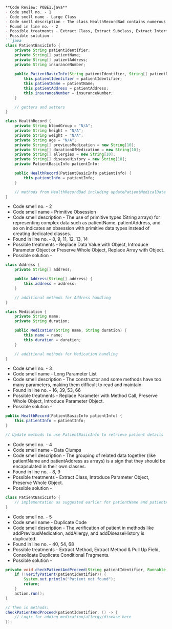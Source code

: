 ```markdown
**Code Review: POBE1.java**
- Code smell no. - 1
- Code smell name - Large Class
- Code smell description - The class HealthRecordBad contains numerous instance variables and methods, making it too large and complex to manage effectively.
- Found in line no. - 2
- Possible treatments - Extract Class, Extract Subclass, Extract Interface, Duplicate Observed Data.
- Possible solution - 
```java
class PatientBasicInfo {
    private String patientIdentifier;
    private String[] patientName;
    private String[] patientAddress;
    private String insuranceNumber;
    
    public PatientBasicInfo(String patientIdentifier, String[] patientName, String[] patientAddress, String insuranceNumber) {
        this.patientIdentifier = patientIdentifier;
        this.patientName = patientName;
        this.patientAddress = patientAddress;
        this.insuranceNumber = insuranceNumber;
    }

    // getters and setters
}

class HealthRecord {
    private String bloodGroup = "N/A";
    private String height = "N/A";
    private String weight = "N/A";
    private String age = "N/A";
    private String[] previousMedication = new String[10];
    private String[] durationOfMedication = new String[10];
    private String[] allergies = new String[10];
    private String[] diseaseHistory = new String[10];
    private PatientBasicInfo patientInfo;

    public HealthRecord(PatientBasicInfo patientInfo) {
        this.patientInfo = patientInfo;
    }

    // methods from HealthRecordBad including updatePatientMedicalData and others
}
```

- Code smell no. - 2
- Code smell name - Primitive Obsession
- Code smell description - The use of primitive types (String arrays) for representing complex data such as patientName, patientAddress, and so on indicates an obsession with primitive data types instead of creating dedicated classes.
- Found in line no. - 8, 9, 11, 12, 13, 14
- Possible treatments - Replace Data Value with Object, Introduce Parameter Object or Preserve Whole Object, Replace Array with Object.
- Possible solution - 
```java
class Address {
    private String[] address;

    public Address(String[] address) {
        this.address = address;
    }

    // additional methods for Address handling
}

class Medication {
    private String name;
    private String duration;

    public Medication(String name, String duration) {
        this.name = name;
        this.duration = duration;
    }

    // additional methods for Medication handling
}
```

- Code smell no. - 3
- Code smell name - Long Parameter List
- Code smell description - The constructor and some methods have too many parameters, making them difficult to read and maintain.
- Found in line no. - 16, 39, 53, 66
- Possible treatments - Replace Parameter with Method Call, Preserve Whole Object, Introduce Parameter Object.
- Possible solution - 
```java
public HealthRecord(PatientBasicInfo patientInfo) {
    this.patientInfo = patientInfo;
}

// Update methods to use PatientBasicInfo to retrieve patient details
```

- Code smell no. - 4
- Code smell name - Data Clumps
- Code smell description - The grouping of related data together (like patientName and patientAddress as arrays) is a sign that they should be encapsulated in their own classes.
- Found in line no. - 8, 9
- Possible treatments - Extract Class, Introduce Parameter Object, Preserve Whole Object.
- Possible solution - 
```java
class PatientBasicInfo {
    // implementation as suggested earlier for patientName and patientAddress
}
```

- Code smell no. - 5
- Code smell name - Duplicate Code
- Code smell description - The verification of patient in methods like addPreviousMedication, addAllergy, and addDiseaseHistory is duplicated.
- Found in line no. - 40, 54, 68
- Possible treatments - Extract Method, Extract Method & Pull Up Field, Consolidate Duplicate Conditional Fragments.
- Possible solution - 
```java
private void checkPatientAndProceed(String patientIdentifier, Runnable action) {
    if (!verifyPatient(patientIdentifier)) {
        System.out.println("Patient not found");
        return;
    }
    action.run();
}

// Then in methods:
checkPatientAndProceed(patientIdentifier, () -> {
    // Logic for adding medication/allergy/disease here
});
```
```